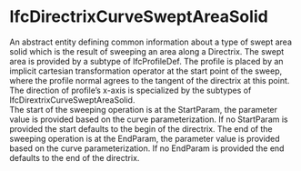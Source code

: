 IfcDirectrixCurveSweptAreaSolid
===============================
An abstract entity defining common information about a type of swept area
solid which is the result of sweeping an area along a Directrix. The swept
area is provided by a subtype of IfcProfileDef. The profile is placed by an
implicit cartesian transformation operator at the start point of the sweep,
where the profile normal agrees to the tangent of the directrix at this point.
The direction of profile’s x-axis is specialized by the subtypes of
IfcDirextrixCurveSweptAreaSolid.  
The start of the sweeping operation is at the StartParam, the parameter value
is provided based on the curve parameterization. If no StartParam is provided
the start defaults to the begin of the directrix. The end of the sweeping
operation is at the EndParam, the parameter value is provided based on the
curve parameterization. If no EndParam is provided the end defaults to the end
of the directrix.  


